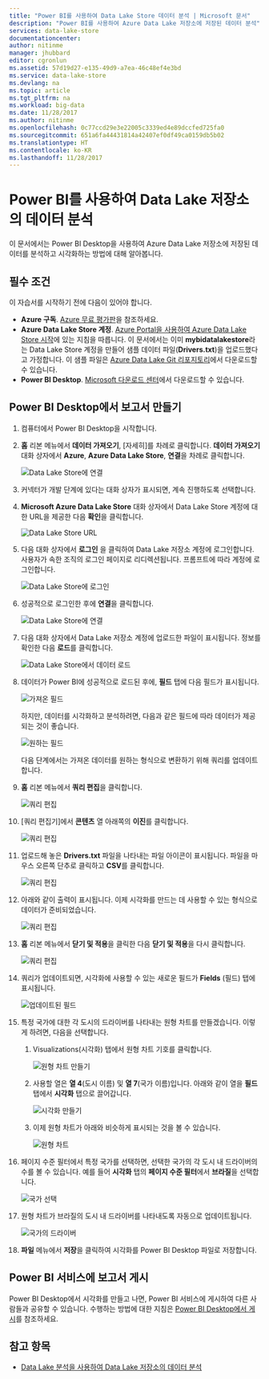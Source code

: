 ```yaml
---
title: "Power BI를 사용하여 Data Lake Store 데이터 분석 | Microsoft 문서"
description: "Power BI를 사용하여 Azure Data Lake 저장소에 저장된 데이터 분석"
services: data-lake-store
documentationcenter: 
author: nitinme
manager: jhubbard
editor: cgronlun
ms.assetid: 57d19d27-e135-49d9-a7ea-46c48ef4e3bd
ms.service: data-lake-store
ms.devlang: na
ms.topic: article
ms.tgt_pltfrm: na
ms.workload: big-data
ms.date: 11/28/2017
ms.author: nitinme
ms.openlocfilehash: 0c77ccd29e3e22005c3339ed4e89dccfed725fa0
ms.sourcegitcommit: 651a6fa44431814a42407ef0df49ca0159db5b02
ms.translationtype: HT
ms.contentlocale: ko-KR
ms.lasthandoff: 11/28/2017
---
```

# <a name="analyze-data-in-data-lake-store-by-using-power-bi"></a>Power BI를 사용하여 Data Lake 저장소의 데이터 분석
이 문서에서는 Power BI Desktop을 사용하여 Azure Data Lake 저장소에 저장된 데이터를 분석하고 시각화하는 방법에 대해 알아봅니다.

## <a name="prerequisites"></a>필수 조건
이 자습서를 시작하기 전에 다음이 있어야 합니다.

* **Azure 구독**. [Azure 무료 평가판](https://azure.microsoft.com/pricing/free-trial/)을 참조하세요.
* **Azure Data Lake Store 계정**. [Azure Portal을 사용하여 Azure Data Lake Store 시작](data-lake-store-get-started-portal.md)에 있는 지침을 따릅니다. 이 문서에서는 이미 **mybidatalakestore**라는 Data Lake Store 계정을 만들어 샘플 데이터 파일(**Drivers.txt**)을 업로드했다고 가정합니다. 이 샘플 파일은 [Azure Data Lake Git 리포지토리](https://github.com/Azure/usql/tree/master/Examples/Samples/Data/AmbulanceData/Drivers.txt)에서 다운로드할 수 있습니다.
* **Power BI Desktop**. [Microsoft 다운로드 센터](https://www.microsoft.com/en-us/download/details.aspx?id=45331)에서 다운로드할 수 있습니다. 

## <a name="create-a-report-in-power-bi-desktop"></a>Power BI Desktop에서 보고서 만들기
1. 컴퓨터에서 Power BI Desktop을 시작합니다.
2. **홈** 리본 메뉴에서 **데이터 가져오기**, [자세히]를 차례로 클릭합니다. **데이터 가져오기** 대화 상자에서 **Azure**, **Azure Data Lake Store**, **연결**을 차례로 클릭합니다.
   
    ![Data Lake Store에 연결](./media/data-lake-store-power-bi/get-data-lake-store-account.png "Data Lake Store에 연결")
3. 커넥터가 개발 단계에 있다는 대화 상자가 표시되면, 계속 진행하도록 선택합니다.
4. **Microsoft Azure Data Lake Store** 대화 상자에서 Data Lake Store 계정에 대한 URL을 제공한 다음 **확인**을 클릭합니다.
   
    ![Data Lake Store URL](./media/data-lake-store-power-bi/get-data-lake-store-account-url.png "Data Lake Store URL")
5. 다음 대화 상자에서 **로그인** 을 클릭하여 Data Lake 저장소 계정에 로그인합니다. 사용자가 속한 조직의 로그인 페이지로 리디렉션됩니다. 프롬프트에 따라 계정에 로그인합니다.
   
    ![Data Lake Store에 로그인](./media/data-lake-store-power-bi/get-data-lake-store-account-signin.png "Data Lake Store에 로그인")
6. 성공적으로 로그인한 후에 **연결**을 클릭합니다.
   
    ![Data Lake Store에 연결](./media/data-lake-store-power-bi/get-data-lake-store-account-connect.png "Data Lake Store에 연결")
7. 다음 대화 상자에서 Data Lake 저장소 계정에 업로드한 파일이 표시됩니다. 정보를 확인한 다음 **로드**를 클릭합니다.
   
    ![Data Lake Store에서 데이터 로드](./media/data-lake-store-power-bi/get-data-lake-store-account-load.png "Data Lake Store에서 데이터 로드")
8. 데이터가 Power BI에 성공적으로 로드된 후에, **필드** 탭에 다음 필드가 표시됩니다.
   
    ![가져온 필드](./media/data-lake-store-power-bi/imported-fields.png "가져온 필드")
   
    하지만, 데이터를 시각화하고 분석하려면, 다음과 같은 필드에 따라 데이터가 제공되는 것이 좋습니다.
   
    ![원하는 필드](./media/data-lake-store-power-bi/desired-fields.png "원하는 필드")
   
    다음 단계에서는 가져온 데이터를 원하는 형식으로 변환하기 위해 쿼리를 업데이트합니다.
9. **홈** 리본 메뉴에서 **쿼리 편집**을 클릭합니다.
   
    ![쿼리 편집](./media/data-lake-store-power-bi/edit-queries.png "쿼리 편집")
10. [쿼리 편집기]에서 **콘텐츠** 열 아래쪽의 **이진**를 클릭합니다.
    
    ![쿼리 편집](./media/data-lake-store-power-bi/convert-query1.png "쿼리 편집")
11. 업로드해 놓은 **Drivers.txt** 파일을 나타내는 파일 아이콘이 표시됩니다. 파일을 마우스 오른쪽 단추로 클릭하고 **CSV**를 클릭합니다.    
    
    ![쿼리 편집](./media/data-lake-store-power-bi/convert-query2.png "쿼리 편집")
12. 아래와 같이 출력이 표시됩니다. 이제 시각화를 만드는 데 사용할 수 있는 형식으로 데이터가 준비되었습니다.
    
    ![쿼리 편집](./media/data-lake-store-power-bi/convert-query3.png "쿼리 편집")
13. **홈** 리본 메뉴에서 **닫기 및 적용**을 클릭한 다음 **닫기 및 적용**을 다시 클릭합니다.
    
    ![쿼리 편집](./media/data-lake-store-power-bi/load-edited-query.png "쿼리 편집")
14. 쿼리가 업데이트되면, 시각화에 사용할 수 있는 새로운 필드가 **Fields** (필드) 탭에 표시됩니다.
    
    ![업데이트된 필드](./media/data-lake-store-power-bi/updated-query-fields.png "업데이트된 필드")
15. 특정 국가에 대한 각 도시의 드라이버를 나타내는 원형 차트를 만들겠습니다. 이렇게 하려면, 다음을 선택합니다.
    
    1. Visualizations(시각화) 탭에서 원형 차트 기호를 클릭합니다.
       
        ![원형 차트 만들기](./media/data-lake-store-power-bi/create-pie-chart.png "원형 차트 만들기")
    2. 사용할 열은 **열 4**(도시 이름) 및 **열 7**(국가 이름)입니다. 아래와 같이 열을 **필드** 탭에서 **시각화** 탭으로 끌어갑니다.
       
        ![시각화 만들기](./media/data-lake-store-power-bi/create-visualizations.png "시각화 만들기")
    3. 이제 원형 차트가 아래와 비슷하게 표시되는 것을 볼 수 있습니다.
       
        ![원형 차트](./media/data-lake-store-power-bi/pie-chart.png "시각화 만들기")
16. 페이지 수준 필터에서 특정 국가를 선택하면, 선택한 국가의 각 도시 내 드라이버의 수를 볼 수 있습니다. 예를 들어 **시각화** 탭의 **페이지 수준 필터**에서 **브라질**을 선택합니다.
    
    ![국가 선택](./media/data-lake-store-power-bi/select-country.png "국가 선택")
17. 원형 차트가 브라질의 도시 내 드라이버를 나타내도록 자동으로 업데이트됩니다.
    
    ![국가의 드라이버](./media/data-lake-store-power-bi/driver-per-country.png "국가별 드라이버")
18. **파일** 메뉴에서 **저장**을 클릭하여 시각화를 Power BI Desktop 파일로 저장합니다.

## <a name="publish-report-to-power-bi-service"></a>Power BI 서비스에 보고서 게시
Power BI Desktop에서 시각화를 만들고 나면, Power BI 서비스에 게시하여 다른 사람들과 공유할 수 있습니다. 수행하는 방법에 대한 지침은 [Power BI Desktop에서 게시](https://powerbi.microsoft.com/documentation/powerbi-desktop-upload-desktop-files/)를 참조하세요.

## <a name="see-also"></a>참고 항목
* [Data Lake 분석을 사용하여 Data Lake 저장소의 데이터 분석](../data-lake-analytics/data-lake-analytics-get-started-portal.md)

